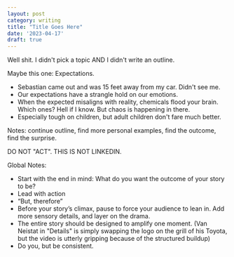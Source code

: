 ```yaml
---
layout: post
category: writing
title: "Title Goes Here"
date: '2023-04-17'
draft: true
---
```


Well shit. I didn't pick a topic AND I didn't write an outline.

Maybe this one: Expectations.

- Sebastian came out and was 15 feet away from my car. Didn't see me.
- Our expectations have a strangle hold on our emotions.
- When the expected misaligns with reality, chemicals flood your brain. Which ones? Hell if I know. But chaos is happening in there.
- Especially tough on children, but adult children don't fare much better.

Notes: continue outline, find more personal examples, find the outcome, find the surprise.


DO NOT "ACT". THIS IS NOT LINKEDIN.

Global Notes:

- Start with the end in mind: What do you want the outcome of your story to be?
- Lead with action
- “But, therefore”
- Before your story’s climax, pause to force your audience to lean in. Add more sensory details, and layer on the drama.
- The entire story should be designed to amplify one moment. (Van Neistat in "Details" is simply swapping the logo on the grill of his Toyota, but the video is utterly gripping because of the structured buildup)
- Do you, but be consistent.
